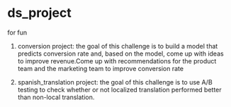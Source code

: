 # ds_project
for fun

1. conversion project: the goal of this challenge is to build a model that predicts conversion rate and, based on the model, come up with ideas to improve revenue.Come up with recommendations for the product team and the marketing team to improve conversion rate

2. spanish_translation project: the goal of this challenge is to use A/B testing to check whether or not localized translation performed better than non-local translation.
